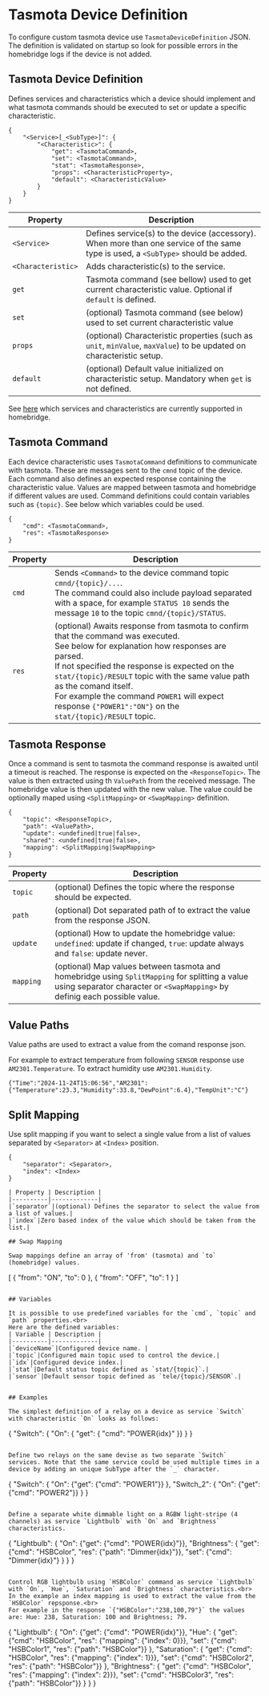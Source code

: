 # Tasmota Device Definition

To configure custom tasmota device use `TasmotaDeviceDefinition` JSON.<br>
The definition is validated on startup so look for possible errors in the homebridge logs if the device is not added.

## Tasmota Device Definition

Defines services and characteristics which a device should implement and what tasmota commands should be executed to set or update a specific characteristic.

```
{
    "<Service>[_<SubType>]": {
        "<Characteristic>": {
            "get": <TasmotaCommand>,
            "set": <TasmotaCommand>,
            "stat": <TasmotaResponse>,
            "props": <CharacteristicProperty>,
            "default": <CharacteristicValue>
        }
    }
}
```

| Property | Description |
|----------|-------------|
|`<Service>`|Defines service(s) to the device (accessory).<br>When more than one service of the same type is used, a `<SubType>` should be added.|
|`<Characteristic>`|Adds characteristic(s) to the service.|
|`get`|Tasmota command (see bellow) used to get current characteristic value. Optional if `default` is defined.|
|`set`|(optional) Tasmota command (see below) used to set current characteristic value|
|`props`|(optional) Characteristic properties (such as `unit`, `minValue`, `maxValue`) to be updated on characteristic setup.|
|`default`|(optional) Default value initialized on characteristic setup. Mandatory when `get` is not defined.|

See [here](https://developers.homebridge.io/#/service/AccessCode) which services and characteristics are currently supported in homebridge.

## Tasmota Command

Each device characteristic uses `TasmotaCommand` definitions to communicate with tasmota. These are messages sent to the `cmnd` topic of the device. Each command also defines an expected response containing the characteristic value. Values are mapped between tasmota and homebridge if different values are used. Command definitions could contain variables such as `{topic}`. See below which variables could be used.

```
{
    "cmd": <TasmotaCommand>,
    "res": <TasmotaResponse>
}
```

| Property | Description |
|----------|-------------|
|`cmd`|Sends `<Command>` to the device command topic `cmnd/{topic}/...`.<br> The command could also include payload separated with a space, for example `STATUS 10` sends the message `10` to the topic `cmnd/{topic}/STATUS`.|
|`res`|(optional) Awaits response from tasmota to confirm that the command was executed.<br>See below for explanation how responses are parsed.<br>If not specified the response is expected on the `stat/{topic}/RESULT` topic with the same value path as the comand itself.<br>For example the command `POWER1` will expect response `{"POWER1":"ON"}` on the `stat/{topic}/RESULT` topic.|

## Tasmota Response

Once a command is sent to tasmota the command response is awaited until a timeout is reached. The response is expected on the `<ResponseTopic>`. The value is then extracted using th `ValuePath` from the received message. The homebridge value is then updated with the new value. The value could be optionally maped using `<SplitMapping>` or `<SwapMapping>` definition.

```
{
    "topic": <ResponseTopic>,
    "path": <ValuePath>,
    "update": <undefined|true|false>,
    "shared": <undefined|true|false>,
    "mapping": <SplitMapping|SwapMapping>
}
```

| Property | Description |
|----------|-------------|
|`topic`|(optional) Defines the topic where the response should be expected.|
|`path`|(optional) Dot separated path of to extract the value from the response JSON.|
|`update`|(optional) How to update the homebridge value: `undefined`: update if changed, `true`: update always and `false`: update never.|
|`mapping`|(optional) Map values between tasmota and homebridge using `SplitMapping` for splitting a value using separator character or `<SwapMapping>` by definig each possible value.|

## Value Paths

Value paths are used to extract a value from the comand response json.<br>

For example to extract temperature from following `SENSOR` response use `AM2301.Temperature`. To extract humidity use `AM2301.Humidity`.

```
{"Time":"2024-11-24T15:06:56","AM2301":{"Temperature":23.3,"Humidity":33.8,"DewPoint":6.4},"TempUnit":"C"}
```

## Split Mapping

Use split mapping if you want to select a single value from a list of values separated by `<Separator>` at `<Index>` position.

```
{
    "separator": <Separator>,
    "index": <Index>
}

| Property | Description |
|----------|-------------|
|`separator`|(optional) Defines the separator to select the value from a list of values.|
|`index`|Zero based index of the value which should be taken from the list.|

## Swap Mapping

Swap mappings define an array of 'from' (tasmota) and `to` (homebridge) values.

```
[
  { "from": "ON", "to": 0 },
  { "from": "OFF", "to": 1 }
]
```

## Variables

It is possible to use predefined variables for the `cmd`, `topic` and `path` properties.<br>
Here are the defined variables:
| Variable | Description |
|----------|-------------|
|`deviceName`|Configured device name. |
|`topic`|Configured main topic used to control the device.|
|`idx`|Configured device index.|
|`stat`|Default status topic defined as `stat/{topic}`.|
|`sensor`|Default sensor topic defined as `tele/{topic}/SENSOR`.|


## Examples

The simplest definition of a relay on a device as service `Switch` with characteristic `On` looks as follows:

```
{
    "Switch": {
        "On": { "get": { "cmd": "POWER{idx}" }}
    }
}
```

Define two relays on the same devise as two separate `Switch` services. Note that the same service could be used multiple times in a device by adding an unique SubType after the `_` character.

```
{
    "Switch": {
        "On": {"get": {"cmd": "POWER1"}}
    },
    "Switch_2": {
        "On": {"get": {"cmd": "POWER2"}}
    }
}
```

Define a separate white dimmable light on a RGBW light-stripe (4 channels) as service `Lightbulb` with `On` and `Brightness` characteristics.

```
{
    "Lightbulb": {
        "On": {"get": {"cmd": "POWER{idx}"}},
        "Brightness": {
            "get": {"cmd": "HSBColor", "res": {"path": "Dimmer{idx}"}},
            "set": {"cmd": "Dimmer{idx}"}
        }
    }
}
```

Control RGB lightbulb using `HSBColor` command as service `Lightbulb` with `On`, `Hue`, `Saturation` and `Brightness` characteristics.<br>
In the example an index mapping is used to extract the value from the `HSBColor` repsponse.<br>
For example in the response `{"HSBColor":"238,100,79"}` the values are: Hue: 238, Saturation: 100 and Brightness; 79.

```
{
    "Lightbulb": {
        "On": {"get": {"cmd": "POWER{idx}"}},
        "Hue": {
            "get": {"cmd": "HSBColor", "res": {"mapping": {"index": 0}}},
            "set": {"cmd": "HSBColor1", "res": {"path": "HSBColor"}}
        },
        "Saturation": {
            "get": {"cmd": "HSBColor", "res": {"mapping": {"index": 1}}},
            "set": {"cmd": "HSBColor2", "res": {"path": "HSBColor"}}
        },
        "Brightness": {
            "get": {"cmd": "HSBColor", "res": {"mapping": {"index": 2}}},
            "set": {"cmd": "HSBColor3", "res": {"path": "HSBColor"}}
        }
    }
}
```
